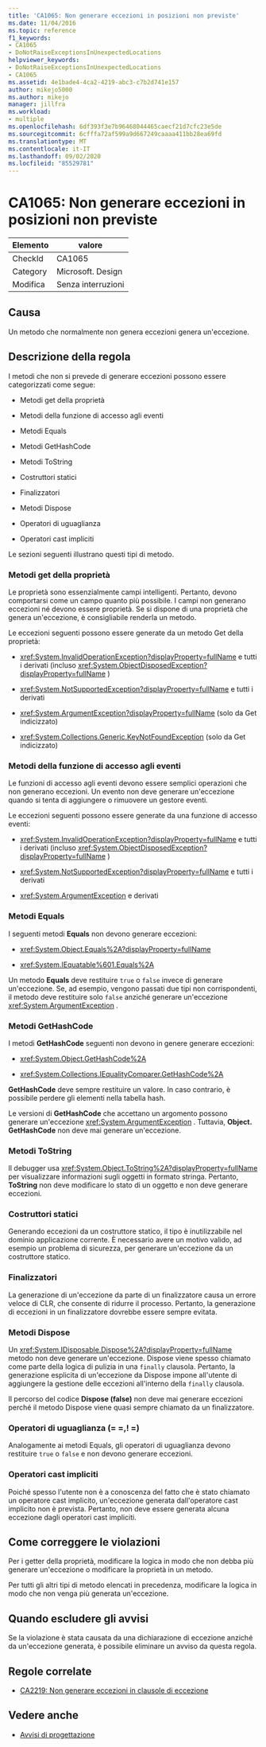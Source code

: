 ```yaml
---
title: 'CA1065: Non generare eccezioni in posizioni non previste'
ms.date: 11/04/2016
ms.topic: reference
f1_keywords:
- CA1065
- DoNotRaiseExceptionsInUnexpectedLocations
helpviewer_keywords:
- DoNotRaiseExceptionsInUnexpectedLocations
- CA1065
ms.assetid: 4e1bade4-4ca2-4219-abc3-c7b2d741e157
author: mikejo5000
ms.author: mikejo
manager: jillfra
ms.workload:
- multiple
ms.openlocfilehash: 6df393f3e7b96468044465caecf21d7cfc23e5de
ms.sourcegitcommit: 6cfffa72af599a9d667249caaaa411bb28ea69fd
ms.translationtype: MT
ms.contentlocale: it-IT
ms.lasthandoff: 09/02/2020
ms.locfileid: "85529781"
---
```

# <a name="ca1065-do-not-raise-exceptions-in-unexpected-locations"></a>CA1065: Non generare eccezioni in posizioni non previste

|Elemento|valore|
|-|-|
|CheckId|CA1065|
|Category|Microsoft. Design|
|Modifica|Senza interruzioni|

## <a name="cause"></a>Causa

Un metodo che normalmente non genera eccezioni genera un'eccezione.

## <a name="rule-description"></a>Descrizione della regola

I metodi che non si prevede di generare eccezioni possono essere categorizzati come segue:

- Metodi get della proprietà

- Metodi della funzione di accesso agli eventi

- Metodi Equals

- Metodi GetHashCode

- Metodi ToString

- Costruttori statici

- Finalizzatori

- Metodi Dispose

- Operatori di uguaglianza

- Operatori cast impliciti

Le sezioni seguenti illustrano questi tipi di metodo.

### <a name="property-get-methods"></a>Metodi get della proprietà

Le proprietà sono essenzialmente campi intelligenti. Pertanto, devono comportarsi come un campo quanto più possibile. I campi non generano eccezioni né devono essere proprietà. Se si dispone di una proprietà che genera un'eccezione, è consigliabile renderla un metodo.

Le eccezioni seguenti possono essere generate da un metodo Get della proprietà:

- <xref:System.InvalidOperationException?displayProperty=fullName> e tutti i derivati (incluso <xref:System.ObjectDisposedException?displayProperty=fullName> )

- <xref:System.NotSupportedException?displayProperty=fullName> e tutti i derivati

- <xref:System.ArgumentException?displayProperty=fullName> (solo da Get indicizzato)

- <xref:System.Collections.Generic.KeyNotFoundException> (solo da Get indicizzato)

### <a name="event-accessor-methods"></a>Metodi della funzione di accesso agli eventi

Le funzioni di accesso agli eventi devono essere semplici operazioni che non generano eccezioni. Un evento non deve generare un'eccezione quando si tenta di aggiungere o rimuovere un gestore eventi.

Le eccezioni seguenti possono essere generate da una funzione di accesso eventi:

- <xref:System.InvalidOperationException?displayProperty=fullName> e tutti i derivati (incluso <xref:System.ObjectDisposedException?displayProperty=fullName> )

- <xref:System.NotSupportedException?displayProperty=fullName> e tutti i derivati

- <xref:System.ArgumentException> e derivati

### <a name="equals-methods"></a>Metodi Equals

I seguenti metodi **Equals** non devono generare eccezioni:

- <xref:System.Object.Equals%2A?displayProperty=fullName>

- <xref:System.IEquatable%601.Equals%2A>

Un metodo **Equals** deve restituire `true` o `false` invece di generare un'eccezione. Se, ad esempio, vengono passati due tipi non corrispondenti, il metodo deve restituire solo `false` anziché generare un'eccezione <xref:System.ArgumentException> .

### <a name="gethashcode-methods"></a>Metodi GetHashCode

I metodi **GetHashCode** seguenti non devono in genere generare eccezioni:

- <xref:System.Object.GetHashCode%2A>

- <xref:System.Collections.IEqualityComparer.GetHashCode%2A>

**GetHashCode** deve sempre restituire un valore. In caso contrario, è possibile perdere gli elementi nella tabella hash.

Le versioni di **GetHashCode** che accettano un argomento possono generare un'eccezione <xref:System.ArgumentException> . Tuttavia, **Object. GetHashCode** non deve mai generare un'eccezione.

### <a name="tostring-methods"></a>Metodi ToString

Il debugger usa <xref:System.Object.ToString%2A?displayProperty=fullName> per visualizzare informazioni sugli oggetti in formato stringa. Pertanto, **ToString** non deve modificare lo stato di un oggetto e non deve generare eccezioni.

### <a name="static-constructors"></a>Costruttori statici

Generando eccezioni da un costruttore statico, il tipo è inutilizzabile nel dominio applicazione corrente. È necessario avere un motivo valido, ad esempio un problema di sicurezza, per generare un'eccezione da un costruttore statico.

### <a name="finalizers"></a>Finalizzatori

La generazione di un'eccezione da parte di un finalizzatore causa un errore veloce di CLR, che consente di ridurre il processo. Pertanto, la generazione di eccezioni in un finalizzatore dovrebbe essere sempre evitata.

### <a name="dispose-methods"></a>Metodi Dispose

Un <xref:System.IDisposable.Dispose%2A?displayProperty=fullName> metodo non deve generare un'eccezione. Dispose viene spesso chiamato come parte della logica di pulizia in una `finally` clausola. Pertanto, la generazione esplicita di un'eccezione da Dispose impone all'utente di aggiungere la gestione delle eccezioni all'interno della `finally` clausola.

Il percorso del codice **Dispose (false)** non deve mai generare eccezioni perché il metodo Dispose viene quasi sempre chiamato da un finalizzatore.

### <a name="equality-operators--"></a>Operatori di uguaglianza (= =,! =)

Analogamente ai metodi Equals, gli operatori di uguaglianza devono restituire `true` o `false` e non devono generare eccezioni.

### <a name="implicit-cast-operators"></a>Operatori cast impliciti

Poiché spesso l'utente non è a conoscenza del fatto che è stato chiamato un operatore cast implicito, un'eccezione generata dall'operatore cast implicito non è prevista. Pertanto, non deve essere generata alcuna eccezione dagli operatori cast impliciti.

## <a name="how-to-fix-violations"></a>Come correggere le violazioni

Per i getter della proprietà, modificare la logica in modo che non debba più generare un'eccezione o modificare la proprietà in un metodo.

Per tutti gli altri tipi di metodo elencati in precedenza, modificare la logica in modo che non venga più generata un'eccezione.

## <a name="when-to-suppress-warnings"></a>Quando escludere gli avvisi

Se la violazione è stata causata da una dichiarazione di eccezione anziché da un'eccezione generata, è possibile eliminare un avviso da questa regola.

## <a name="related-rules"></a>Regole correlate

- [CA2219: Non generare eccezioni in clausole di eccezione](../code-quality/ca2219.md)

## <a name="see-also"></a>Vedere anche

- [Avvisi di progettazione](../code-quality/design-warnings.md)
